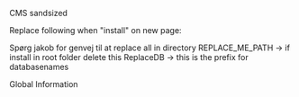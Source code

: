 CMS sandsized

Replace following when "install" on new page: 

Spørg jakob for genvej til at replace all in directory
REPLACE_ME_PATH -> if install in root folder delete this
ReplaceDB -> this is the prefix for databasenames

Global Information 

